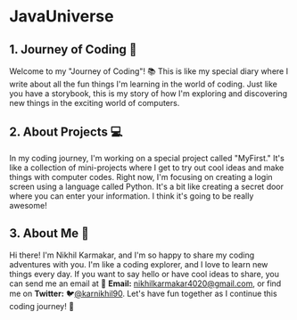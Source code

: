 # JavaUniverse
## 1. Journey of Coding 🚀

Welcome to my "Journey of Coding"! 📚 This is like my special diary where I write about all the fun things I'm learning in the world of coding. Just like you have a storybook, this is my story of how I'm exploring and discovering new things in the exciting world of computers.

## 2. About Projects 💻

In my coding journey, I'm working on a special project called "MyFirst." It's like a collection of mini-projects where I get to try out cool ideas and make things with computer codes. Right now, I'm focusing on creating a login screen using a language called Python. It's a bit like creating a secret door where you can enter your information. I think it's going to be really awesome!

## 3. About Me 👋

Hi there! I'm Nikhil Karmakar, and I'm so happy to share my coding adventures with you. I'm like a coding explorer, and I love to learn new things every day. If you want to say hello or have cool ideas to share, you can send me an email at 📧 **Email:** [nikhilkarmakar4020@gmail.com](mailto:nikhilkarmakar4020@gmail.com), or find me on **Twitter:**  🐦[@karnikhil90](https://twitter.com/karnikhil90). Let's have fun together as I continue this coding journey! 🚀

